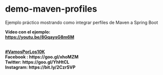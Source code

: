 # demo-maven-profiles
Ejemplo práctico mostrando como integrar perfiles de Maven a Spring Boot


<b>Vídeo con el ejemplo:</b><br>
<b>https://youtu.be/8GqaysG8m6M</b><br>

<br>
<b><a href="https://goo.gl/v2Oej4" target="_blank">#VamosPorLos10K</a><b>
<br>
Facebook : https://goo.gl/xhoMZM<br>
Twitter: https://goo.gl/YhHtCL<br>
Instagram: https://bit.ly/2CzrSVP<br>
